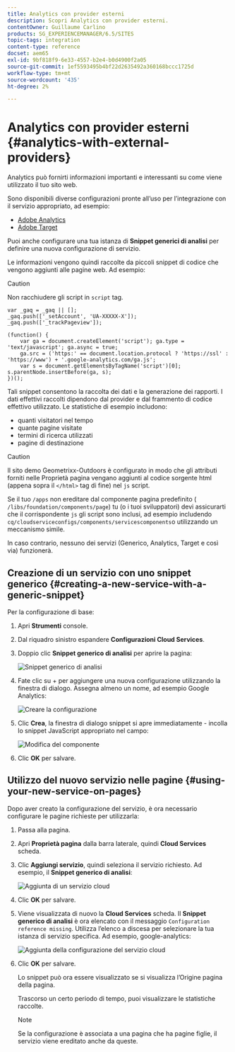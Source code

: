 ```yaml
---
title: Analytics con provider esterni
description: Scopri Analytics con provider esterni.
contentOwner: Guillaume Carlino
products: SG_EXPERIENCEMANAGER/6.5/SITES
topic-tags: integration
content-type: reference
docset: aem65
exl-id: 9bf818f9-6e33-4557-b2e4-b0d4900f2a05
source-git-commit: 1ef5593495b4bf22d2635492a360168bccc1725d
workflow-type: tm+mt
source-wordcount: '435'
ht-degree: 2%

---
```



# Analytics con provider esterni {#analytics-with-external-providers}

Analytics può fornirti informazioni importanti e interessanti su come viene utilizzato il tuo sito web.

Sono disponibili diverse configurazioni pronte all’uso per l’integrazione con il servizio appropriato, ad esempio:

* [Adobe Analytics](/help/sites-administering/adobeanalytics.md)
* [Adobe Target](/help/sites-administering/target.md)

Puoi anche configurare una tua istanza di **Snippet generici di analisi** per definire una nuova configurazione di servizio.

Le informazioni vengono quindi raccolte da piccoli snippet di codice che vengono aggiunti alle pagine web. Ad esempio:

>[!CAUTION]
>
>Non racchiudere gli script in `script` tag.

```
var _gaq = _gaq || [];
_gaq.push(['_setAccount', 'UA-XXXXX-X']);
_gaq.push(['_trackPageview']);

(function() {
    var ga = document.createElement('script'); ga.type = 'text/javascript'; ga.async = true;
    ga.src = ('https:' == document.location.protocol ? 'https://ssl' : 'https://www') + '.google-analytics.com/ga.js';
    var s = document.getElementsByTagName('script')[0]; s.parentNode.insertBefore(ga, s);
})();
```

Tali snippet consentono la raccolta dei dati e la generazione dei rapporti. I dati effettivi raccolti dipendono dal provider e dal frammento di codice effettivo utilizzato. Le statistiche di esempio includono:

* quanti visitatori nel tempo
* quante pagine visitate
* termini di ricerca utilizzati
* pagine di destinazione

>[!CAUTION]
>
>Il sito demo Geometrixx-Outdoors è configurato in modo che gli attributi forniti nelle Proprietà pagina vengano aggiunti al codice sorgente html (appena sopra il `</html>` tag di fine) nel `js` script.
>
>Se il tuo `/apps` non ereditare dal componente pagina predefinito ( `/libs/foundation/components/page`) tu (o i tuoi sviluppatori) devi assicurarti che il corrispondente `js` gli script sono inclusi, ad esempio includendo `cq/cloudserviceconfigs/components/servicescomponents`o utilizzando un meccanismo simile.
>
>In caso contrario, nessuno dei servizi (Generico, Analytics, Target e così via) funzionerà.

## Creazione di un servizio con uno snippet generico {#creating-a-new-service-with-a-generic-snippet}

Per la configurazione di base:

1. Apri **Strumenti** console.
1. Dal riquadro sinistro espandere **Configurazioni Cloud Services**.
1. Doppio clic **Snippet generico di analisi** per aprire la pagina:

   ![Snippet generico di analisi](assets/analytics_genericoverview.png)

1. Fate clic su + per aggiungere una nuova configurazione utilizzando la finestra di dialogo. Assegna almeno un nome, ad esempio Google Analytics:

   ![Creare la configurazione](assets/analytics_addconfig.png)

1. Clic **Crea**, la finestra di dialogo snippet si apre immediatamente - incolla lo snippet JavaScript appropriato nel campo:

   ![Modifica del componente](assets/analytics_snippet.png)

1. Clic **OK** per salvare.

## Utilizzo del nuovo servizio nelle pagine {#using-your-new-service-on-pages}

Dopo aver creato la configurazione del servizio, è ora necessario configurare le pagine richieste per utilizzarla:

1. Passa alla pagina.
1. Apri **Proprietà pagina** dalla barra laterale, quindi **Cloud Services** scheda.
1. Clic **Aggiungi servizio**, quindi seleziona il servizio richiesto. Ad esempio, il **Snippet generico di analisi**:

   ![Aggiunta di un servizio cloud](assets/analytics_selectservice.png)

1. Clic **OK** per salvare.
1. Viene visualizzata di nuovo la **Cloud Services** scheda. Il **Snippet generico di analisi** è ora elencato con il messaggio `Configuration reference missing`. Utilizza l’elenco a discesa per selezionare la tua istanza di servizio specifica. Ad esempio, google-analytics:

   ![Aggiunta della configurazione del servizio cloud](assets/analytics_selectspecificservice.png)

1. Clic **OK** per salvare.

   Lo snippet può ora essere visualizzato se si visualizza l’Origine pagina della pagina.

   Trascorso un certo periodo di tempo, puoi visualizzare le statistiche raccolte.

   >[!NOTE]
   >
   >Se la configurazione è associata a una pagina che ha pagine figlie, il servizio viene ereditato anche da queste.
